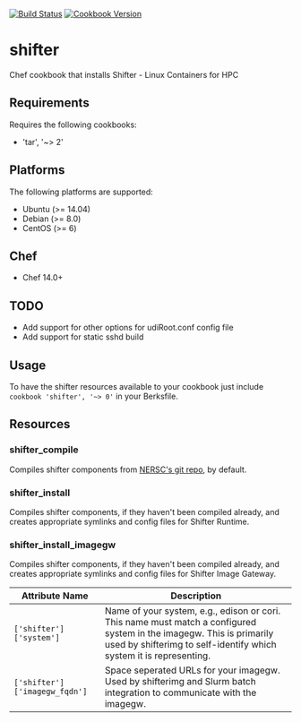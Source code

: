 [![Build Status](https://travis-ci.org/t0rrant/cookbook-shifter.svg?branch=master)](https://travis-ci.org/t0rrant/cookbook-shifter)
[![Cookbook Version](https://img.shields.io/cookbook/v/shifter.svg)](https://supermarket.chef.io/cookbooks/shifter)

# shifter

Chef cookbook that installs Shifter - Linux Containers for HPC

## Requirements

Requires the following cookbooks:

 - 'tar', '~> 2'


## Platforms

The following platforms are supported:

- Ubuntu (>= 14.04)
- Debian (>= 8.0)
- CentOS (>= 6)

## Chef

- Chef 14.0+

## TODO

- Add support for other options for udiRoot.conf config file
- Add support for static sshd build

## Usage

To have the shifter resources available to your cookbook just include ```cookbook 'shifter', '~> 0'``` in your Berksfile.

## Resources

### shifter_compile

Compiles shifter components from [NERSC's git repo](https://github.com/NERSC/shifter/), by default. 

### shifter_install

Compiles shifter components, if they haven't been compiled already, and creates appropriate symlinks and config files for Shifter Runtime.

### shifter_install_imagegw

Compiles shifter components, if they haven't been compiled already, and creates appropriate symlinks and config files for Shifter Image Gateway.


| Attribute Name                | Description                                   |
|---|---|
| `['shifter']['system']`       | Name of your system, e.g., edison or cori. This name must match a configured system in the imagegw. This is primarily used by shifterimg to self-identify which system it is representing. |
| `['shifter']['imagegw_fqdn']` | Space seperated URLs for your imagegw. Used by shifterimg and Slurm batch integration to communicate with the imagegw. |
